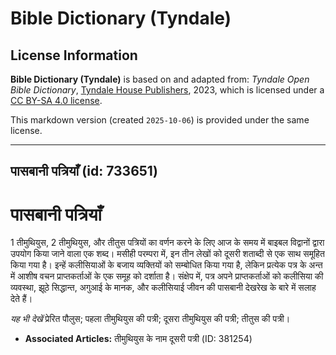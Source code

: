 # Bible Dictionary (Tyndale)

## License Information

**Bible Dictionary (Tyndale)** is based on and adapted from: _Tyndale Open Bible Dictionary_, [Tyndale House Publishers](https://tyndaleopenresources.com/), 2023, which is licensed under a [CC BY-SA 4.0 license](https://creativecommons.org/licenses/by-sa/4.0/legalcode.en).

This markdown version (created `2025-10-06`) is provided under the same license.



--------------------------------

## पासबानी पत्रियाँ (id: 733651)

पासबानी पत्रियाँ
================

1 तीमुथियुस, 2 तीमुथियुस, और तीतुस पत्रियों का वर्णन करने के लिए आज के समय में बाइबल विद्वानों द्वारा उपयोग किया जाने वाला एक शब्द। मसीही परम्परा में, इन तीन लेखों को दूसरी शताब्दी से एक साथ समूहित किया गया है। इन्हें कलीसियाओं के बजाय व्यक्तियों को सम्बोधित किया गया है, लेकिन प्रत्येक पत्र के अन्त में आशीष वचन प्राप्तकर्ताओं के एक समूह को दर्शाता है। संक्षेप में, पत्र अपने प्राप्तकर्ताओं को कलीसिया की व्यवस्था, झूठे सिद्धान्त, अगुआई के मानक, और कलीसियाई जीवन की पासबानी देखरेख के बारे में सलाह देते हैं।

*यह भी देखें* प्रेरित पौलुस; पहला तीमुथियुस की पत्री; दूसरा तीमुथियुस की पत्री; तीतुस की पत्री।

* **Associated Articles:** तीमुथियुस के नाम दूसरी पत्री (ID: 381254)

